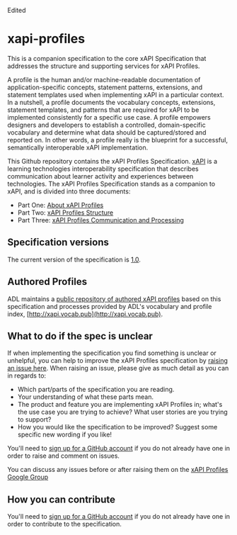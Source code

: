 Edited

# xapi-profiles
This is a companion specification to the core xAPI Specification that addresses the structure and supporting services for xAPI Profiles.

A profile is the human and/or machine-readable documentation of application-specific concepts, statement patterns, extensions, and statement templates used when implementing xAPI in a particular context. In a nutshell, a profile documents the vocabulary concepts, extensions, statement templates, and patterns that are required for xAPI to be implemented consistently for a specific use case. A profile empowers designers and developers to establish a controlled, domain-specific vocabulary and determine what data should be captured/stored and reported on. In other words, a profile really is the blueprint for a successful, semantically interoperable xAPI implementation.

This Github repository contains the xAPI Profiles Specification. [xAPI](https://github.com/adlnet/xAPI-Spec) is a learning
technologies interoperability specification that describes communication
about learner activity and experiences between technologies. The xAPI Profiles Specification stands as a
companion to xAPI, and is divided into three documents:

* Part One: [About xAPI Profiles](./xapi-profiles-about.md)
* Part Two: [xAPI Profiles Structure](./xapi-profiles-structure.md)
* Part Three: [xAPI Profiles Communication and Processing](./xapi-profiles-communication.md)

## Specification versions

The current version of the specification is
[1.0](https://github.com/DataInteroperability/xapi-profiles).

## Authored Profiles

ADL maintains a [public repository of authored xAPI profiles](https://github.com/adlnet/xapi-authored-profiles) based on this specification and processes provided by ADL's vocabulary and profile index, [http://xapi.vocab.pub](http://xapi.vocab.pub). 

## What to do if the spec is unclear

If when implementing the specification you find something is unclear or
unhelpful, you can help to improve the xAPI Profiles specification by
[raising an issue here](https://github.com/DataInteroperability/xapi-profiles/issues). When
raising an issue, please give as much detail as you can in regards to:

* Which part/parts of the specification you are reading.
* Your understanding of what these parts mean.
* The product and feature you are implementing xAPI Profiles in; what's the use case you
  are trying to achieve? What user stories are you trying to support?
* How you would like the specification to be improved? Suggest some specific new
  wording if you like!

You'll need to [sign up for a GitHub account](https://github.com/signup/free) if
you do not already have one in order to raise and comment on issues.

You can discuss any issues before or after raising them on the
[xAPI Profiles Google Group](https://groups.google.com/a/adlnet.gov/forum/#!forum/xapi-spec)


## How you can contribute

You'll need to [sign up for a GitHub account](https://github.com/signup/free) if
you do not already have one in order to contribute to the specification.

